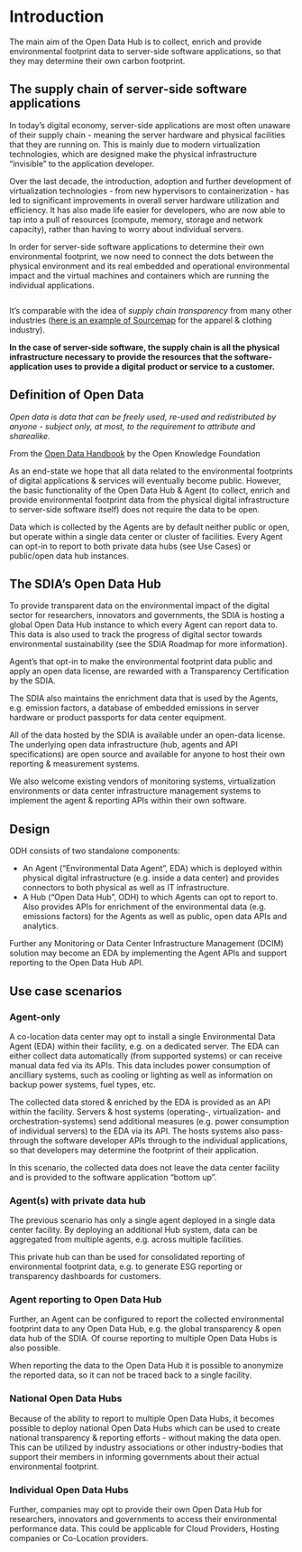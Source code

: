 # Introduction
The main aim of the Open Data Hub is to collect, enrich and provide environmental footprint data to server-side software applications, so that they may determine their own carbon footprint.

## The supply chain of server-side software applications

In today’s digital economy, server-side applications are most often unaware of their supply chain - meaning the server hardware and physical facilities that they are running on. This is mainly due to modern virtualization technologies, which are designed make the physical infrastructure “invisible” to the application developer. 

Over the last decade, the introduction, adoption and further development of virtualization technologies - from new hypervisors to containerization - has led to significant improvements in overall server hardware utilization and efficiency. It has also made life easier for developers, who are now able to tap into a pull of resources (compute, memory, storage and network capacity), rather than having to worry about individual servers.

In order for server-side software applications to determine their own environmental footprint, we now need to connect the dots between the physical environment and its real embedded and operational environmental impact and the virtual machines and containers which are running the individual applications. 

![]()

It’s comparable with the idea of _supply chain transparency_ from many other industries ([here is an example of Sourcemap][1] for the apparel & clothing industry). 

**In the case of server-side software, the supply chain is all the physical infrastructure necessary to provide the resources that the software-application uses to provide a digital product or service to a customer.**

## Definition of Open Data 
_Open data is data that can be freely used, re-used and redistributed by anyone - subject only, at most, to the requirement to attribute and sharealike._

From the [Open Data Handbook][2] by the Open Knowledge Foundation

As an end-state we hope that all data related to the environmental footprints of digital applications & services will eventually become public. However, the basic functionality of the Open Data Hub & Agent (to collect, enrich and provide environmental footprint data from the physical digital infrastructure to server-side software itself) does not require the data to be open.

Data which is collected by the Agents are by default neither public or open, but operate within a single data center or cluster of facilities. Every Agent can opt-in to report to both private data hubs (see Use Cases) or public/open data hub instances.

## The SDIA’s Open Data Hub
To provide transparent data on the environmental impact of the digital sector for researchers, innovators and governments, the SDIA is hosting a global Open Data Hub instance to which every Agent can report data to. This data is also used to track the progress of digital sector towards environmental sustainability (see the SDIA Roadmap for more information).

Agent’s that opt-in to make the environmental footprint data public and apply an open data license, are rewarded with a Transparency Certification by the SDIA.

The SDIA also maintains the enrichment data that is used by the Agents, e.g. emission factors, a database of embedded emissions in server hardware or product passports for data center equipment.

All of the data hosted by the SDIA is available under an open-data license. The underlying open data infrastructure (hub, agents and API specifications) are open source and available for anyone to host their own reporting & measurement systems. 

We also welcome existing vendors of monitoring systems, virtualization environments or data center infrastructure management systems to implement the agent & reporting APIs within their own software.

## Design 

ODH consists of two standalone components:

* An Agent (“Environmental Data Agent”, EDA) which is deployed within physical digital infrastructure (e.g. inside a data center) and provides connectors to both physical as well as IT infrastructure.
* A Hub (“Open Data Hub”, ODH) to which Agents can opt to report to. Also provides APIs for enrichment of the environmental data (e.g. emissions factors) for the Agents as well as public, open data APIs and analytics.

Further any Monitoring or Data Center Infrastructure Management (DCIM) solution may become an EDA by implementing the Agent APIs and support reporting to the Open Data Hub API.

## Use case scenarios 
### Agent-only

A co-location data center may opt to install a single Environmental Data Agent (EDA) within their facility, e.g. on a dedicated server. The EDA can either collect data automatically (from supported systems) or can receive manual data fed via its APIs. This data includes power consumption of ancilliary systems,  such as cooling or lighting as well as information on backup power systems, fuel types, etc. 

The collected data stored & enriched by the EDA is provided as an API within the facility. Servers & host systems (operating-, virtualization- and orchestration-systems) send additional measures (e.g. power consumption of individual servers)  to the EDA via its API. The hosts systems also pass-through the software developer APIs through to the individual applications, so that developers may determine the footprint of their application.

In this scenario, the collected data does not leave the data center facility and is provided to the software application “bottom up”.

### Agent(s) with private data hub

The previous scenario has only a single agent deployed in a single data center facility. By deploying an additional Hub system, data can be aggregated from multiple agents, e.g. across multiple facilities. 

This private hub can than be used for consolidated reporting of environmental footprint data, e.g. to generate ESG reporting or transparency dashboards for customers.

### Agent reporting to Open Data Hub 

Further, an Agent can be configured to report the collected environmental footprint data to any Open Data Hub, e.g. the global transparency & open data hub of the SDIA. Of course reporting to multiple Open Data Hubs is also possible. 

When reporting the data to the Open Data Hub it is possible to anonymize the reported data, so it can not be traced back to a single facility. 

### National Open Data Hubs

Because of the ability to report to multiple Open Data Hubs, it becomes possible to deploy national Open Data Hubs which can be used to create national transparency & reporting efforts - without making the data open. This can be utilized by industry associations or other industry-bodies that support their members in informing governments about their actual environmental footprint. 

### Individual Open Data Hubs

Further, companies may opt to provide their own Open Data Hub for researchers, innovators and governments to access their environmental performance data. This could be applicable for Cloud Providers, Hosting companies or Co-Location providers.

[1]:	https://open.sourcemap.com/maps/embed/5e1cf61670eadf052d12d819
[2]:	https://opendatahandbook.org/guide/en/what-is-open-data/

